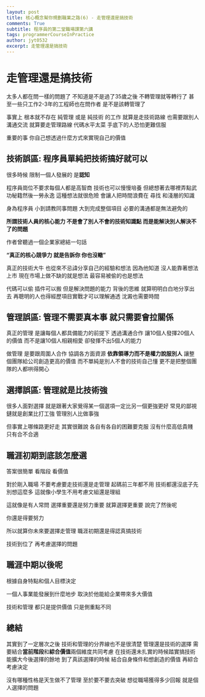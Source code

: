 ```yaml
---
layout: post
title: 核心概念幫你規劃職業之路(6) - 走管理還是搞技術
comments: True 
subtitle: 程序員的第二堂職場課第六講
tags: programmerCourseInPractice
author: jyt0532
excerpt: 走管理還是搞技術
---
```


# 走管理還是搞技術

太多人都在問一樣的問題了 不知道是不是過了35歲之後 不轉管理就等轉行了 甚至一些只工作2-3年的工程師也在問作者 是不是該轉管理了

事實上 根本就不存在 純管理 或是 純技術 的工作 就算是走技術路線 也需要跟別人溝通交流 就算要走管理路線 代碼水平太菜 手底下的人恐怕更難信服

重要的事 你自己想透過什麼方式來實現自己的價值

## 技術誤區: 程序員單純把技術搞好就可以

很多時候 限制一個人發展的 是**認知**

程序員崗位不要求每個人都是高智商 技術也可以慢慢培養 但總想著去哪裡弄點武功秘籍然後一勞永逸 這種想法就很危險 會讓人把時間浪費在 尋找 和淺層的知識

身為程序員 小到請教同事問題 大到完成整個項目 必要的溝通都是無法避免的

**所謂技術人員的核心能力 不是會了別人不會的技術知識點 而是能解決別人解決不了的問題**

作者曾聽過一個企業家總結一句話

**“真正的核心競爭力 就是告訴你 你也沒轍”**

真正的技術大牛 也從來不忌諱分享自己的經驗和想法 因為他知道 沒人能靠著想法上市 現在市場上做不缺的就是想法 最容易被偷的也是想法

代碼可以偷 插件可以搬 但是解決問題的能力 背後的思維 就算明明白白地分享出去 再聰明的人也得經歷項目實戰才可以理解通透 沈澱也需要時間

## 管理誤區: 管理不需要真本事 就只需要會拉關係


真正的管理 是讓每個人都具備能力的前提下 透過溝通合作 讓10個人發揮20個人的價值 而不是讓10個人相親相愛 卻發揮不出5個人的能力

做管理 是要跟周圍人合作 協調各方面資源 **依靠領導力而不是權力說服別人** 讓整個團隊給公司創造更高的價值 而不單純是別人不會的技術自己懂 更不是把整個團隊的人都哄得開心

## 選擇誤區: 管理就是比技術強

很多人面對選擇 就是跟著大家覺得某一個選項一定比另一個更強更好 常見的鄙視鏈就是創業比打工強 管理別人比做事強 

但事實上哪條路更好走 其實很難說 各自有各自的困難要克服 沒有什麼高低貴賤 只有合不合適

## 職涯初期到底該怎麼選

答案很簡單 看階段 看價值

對於剛入職場 不要考慮要走技術還是走管理 起碼前三年都不用 技術都還沒底子先別想這麼多 這就像小學生不用考慮文組還是理組

這就像是有人常問 選擇重要還是努力重要 就算選擇更重要 說完了然後呢

你還是得要努力

所以就算你未來要選擇走管理 職涯初期還是得認真搞技術

技術到位了 再考慮選擇的問題

## 職涯中期以後呢

根據自身特點和個人目標決定

一個人事業能發展到什麼地步 取決於他能給企業帶來多大價值

技術和管理 都只是提供價值 只是側重點不同

## 總結

其實到了一定層次之後 技術和管理的分界線也不是很清楚 管理還是技術的選擇 需要結合**當前階段**和**綜合價值**兩個維度共同考慮 在技術還未扎實的時候踏實搞技術 能擴大今後選擇的餘地 到了真該選擇的時候 結合自身條件和想創造的價值 再綜合考慮決定

沒有哪種性格是天生做不了管理 至於要不要去突破 想從職場獲得多少回報 就是個人選擇的問題

